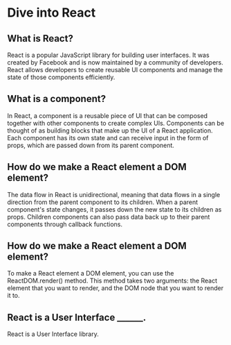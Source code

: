 # Dive into React

## What is React?
React is a popular JavaScript library for building user interfaces. It was created by Facebook and is now maintained by a community of developers. React allows developers to create reusable UI components and manage the state of those components efficiently.

## What is a component?
In React, a component is a reusable piece of UI that can be composed together with other components to create complex UIs. Components can be thought of as building blocks that make up the UI of a React application. Each component has its own state and can receive input in the form of props, which are passed down from its parent component.

## How do we make a React element a DOM element?
The data flow in React is unidirectional, meaning that data flows in a single direction from the parent component to its children. When a parent component's state changes, it passes down the new state to its children as props. Children components can also pass data back up to their parent components through callback functions.

## How do we make a React element a DOM element?
To make a React element a DOM element, you can use the ReactDOM.render() method. This method takes two arguments: the React element that you want to render, and the DOM node that you want to render it to.

## React is a User Interface ______.
React is a User Interface library.
